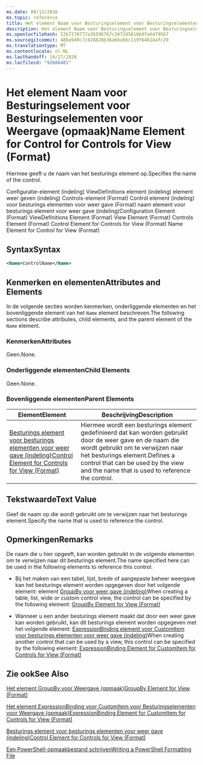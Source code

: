 ```yaml
---
ms.date: 09/13/2016
ms.topic: reference
title: Het element Naam voor Besturingselement voor Besturingselementen voor Weergave (opmaak)
description: Het element Naam voor Besturingselement voor Besturingselementen voor Weergave (opmaak)
ms.openlocfilehash: 52b7170777a35596767c34f2d58106dfa6479567
ms.sourcegitcommit: 488a940c7c828820b36a6ba56c119f64614afc29
ms.translationtype: MT
ms.contentlocale: nl-NL
ms.lasthandoff: 10/27/2020
ms.locfileid: "92666481"
---
```

# <a name="name-element-for-control-for-controls-for-view-format"></a><span data-ttu-id="5b059-103">Het element Naam voor Besturingselement voor Besturingselementen voor Weergave (opmaak)</span><span class="sxs-lookup"><span data-stu-id="5b059-103">Name Element for Control for Controls for View (Format)</span></span>

<span data-ttu-id="5b059-104">Hiermee geeft u de naam van het besturings element op.</span><span class="sxs-lookup"><span data-stu-id="5b059-104">Specifies the name of the control.</span></span>

<span data-ttu-id="5b059-105">Configuratie-element (indeling) ViewDefinitions element (indeling) element weer geven (indeling) Controls-element (Format) Control element (indeling) voor besturings elementen voor weer gave (Format) naam element voor besturings element voor weer gave (indeling)</span><span class="sxs-lookup"><span data-stu-id="5b059-105">Configuration Element (Format) ViewDefinitions Element (Format) View Element (Format) Controls Element (Format) Control Element for Controls for View (Format) Name Element for Control for View (Format)</span></span>

## <a name="syntax"></a><span data-ttu-id="5b059-106">Syntax</span><span class="sxs-lookup"><span data-stu-id="5b059-106">Syntax</span></span>

```xml
<Name>ControlName</Name>
```

## <a name="attributes-and-elements"></a><span data-ttu-id="5b059-107">Kenmerken en elementen</span><span class="sxs-lookup"><span data-stu-id="5b059-107">Attributes and Elements</span></span>

<span data-ttu-id="5b059-108">In de volgende secties worden kenmerken, onderliggende elementen en het bovenliggende element van het `Name` element beschreven.</span><span class="sxs-lookup"><span data-stu-id="5b059-108">The following sections describe attributes, child elements, and the parent element of the `Name` element.</span></span>

### <a name="attributes"></a><span data-ttu-id="5b059-109">Kenmerken</span><span class="sxs-lookup"><span data-stu-id="5b059-109">Attributes</span></span>

<span data-ttu-id="5b059-110">Geen.</span><span class="sxs-lookup"><span data-stu-id="5b059-110">None.</span></span>

### <a name="child-elements"></a><span data-ttu-id="5b059-111">Onderliggende elementen</span><span class="sxs-lookup"><span data-stu-id="5b059-111">Child Elements</span></span>

<span data-ttu-id="5b059-112">Geen.</span><span class="sxs-lookup"><span data-stu-id="5b059-112">None.</span></span>

### <a name="parent-elements"></a><span data-ttu-id="5b059-113">Bovenliggende elementen</span><span class="sxs-lookup"><span data-stu-id="5b059-113">Parent Elements</span></span>

|<span data-ttu-id="5b059-114">Element</span><span class="sxs-lookup"><span data-stu-id="5b059-114">Element</span></span>|<span data-ttu-id="5b059-115">Beschrijving</span><span class="sxs-lookup"><span data-stu-id="5b059-115">Description</span></span>|
|-------------|-----------------|
|[<span data-ttu-id="5b059-116">Besturings element voor besturings elementen voor weer gave (indeling)</span><span class="sxs-lookup"><span data-stu-id="5b059-116">Control Element for Controls for View (Format)</span></span>](./control-element-for-controls-for-view-format.md)|<span data-ttu-id="5b059-117">Hiermee wordt een besturings element gedefinieerd dat kan worden gebruikt door de weer gave en de naam die wordt gebruikt om te verwijzen naar het besturings element.</span><span class="sxs-lookup"><span data-stu-id="5b059-117">Defines a control that can be used by the view and the name that is used to reference the control.</span></span>|

## <a name="text-value"></a><span data-ttu-id="5b059-118">Tekstwaarde</span><span class="sxs-lookup"><span data-stu-id="5b059-118">Text Value</span></span>

<span data-ttu-id="5b059-119">Geef de naam op die wordt gebruikt om te verwijzen naar het besturings element.</span><span class="sxs-lookup"><span data-stu-id="5b059-119">Specify the name that is used to reference the control.</span></span>

## <a name="remarks"></a><span data-ttu-id="5b059-120">Opmerkingen</span><span class="sxs-lookup"><span data-stu-id="5b059-120">Remarks</span></span>

<span data-ttu-id="5b059-121">De naam die u hier opgeeft, kan worden gebruikt in de volgende elementen om te verwijzen naar dit besturings element.</span><span class="sxs-lookup"><span data-stu-id="5b059-121">The name specified here can be used in the following elements to reference this control.</span></span>

- <span data-ttu-id="5b059-122">Bij het maken van een tabel, lijst, brede of aangepaste beheer weergave kan het besturings element worden opgegeven door het volgende element: element [GroupBy voor weer gave (indeling)](./groupby-element-for-view-format.md)</span><span class="sxs-lookup"><span data-stu-id="5b059-122">When creating a table, list, wide or custom control view, the control can be specified by the following element: [GroupBy Element for View (Format)](./groupby-element-for-view-format.md)</span></span>

- <span data-ttu-id="5b059-123">Wanneer u een ander besturings element maakt dat door een weer gave kan worden gebruikt, kan dit besturings element worden opgegeven met het volgende element: [ExpressionBinding element voor CustomItem voor besturings elementen voor weer gave (indeling)](./expressionbinding-element-for-customitem-for-controls-for-view-format.md)</span><span class="sxs-lookup"><span data-stu-id="5b059-123">When creating another control that can be used by a view, this control can be specified by the following element: [ExpressionBinding Element for CustomItem for Controls for View (Format)](./expressionbinding-element-for-customitem-for-controls-for-view-format.md)</span></span>

## <a name="see-also"></a><span data-ttu-id="5b059-124">Zie ook</span><span class="sxs-lookup"><span data-stu-id="5b059-124">See Also</span></span>

[<span data-ttu-id="5b059-125">Het element GroupBy voor Weergave (opmaak)</span><span class="sxs-lookup"><span data-stu-id="5b059-125">GroupBy Element for View (Format)</span></span>](./groupby-element-for-view-format.md)

[<span data-ttu-id="5b059-126">Het element ExpressionBinding voor CustomItem voor Besturingselementen voor Weergave (opmaak)</span><span class="sxs-lookup"><span data-stu-id="5b059-126">ExpressionBinding Element for CustomItem for Controls for View (Format)</span></span>](./expressionbinding-element-for-customitem-for-controls-for-view-format.md)

[<span data-ttu-id="5b059-127">Besturings element voor besturings elementen voor weer gave (indeling)</span><span class="sxs-lookup"><span data-stu-id="5b059-127">Control Element for Controls for View (Format)</span></span>](./control-element-for-controls-for-view-format.md)

[<span data-ttu-id="5b059-128">Een PowerShell-opmaakbestand schrijven</span><span class="sxs-lookup"><span data-stu-id="5b059-128">Writing a PowerShell Formatting File</span></span>](./writing-a-powershell-formatting-file.md)
